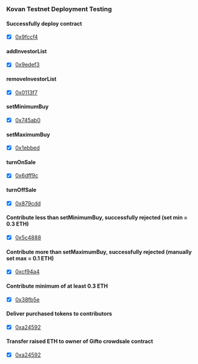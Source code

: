### Kovan Testnet Deployment Testing

#### Successfully deploy contract
  - [x] [0x9fccf4](https://kovan.etherscan.io/address/0x9fccf4ada55789a7411d5891acbcc14c323ff6c5#code)

#### addInvestorList
  - [x] [0x9edef3](https://kovan.etherscan.io/tx/0x9edef3c75c70c64eee8df54c7557fdb77d513af4c4b004f61f20fbb3c25689cf)

#### removeInvestorList
  - [x] [0x0113f7](https://kovan.etherscan.io/tx/0x0113f76ab1a9245aba1071cfb922f706e2b8341cc642afa220339dfd1351c421)

#### setMinimumBuy
  - [x] [0x745ab0](https://kovan.etherscan.io/tx/0x745ab0c9115936980a04534498fdeae4b45fa214e456777dcbc9bebd75a5c76d)

#### setMaximumBuy
  - [x] [0x1ebbed](https://kovan.etherscan.io/tx/0x1ebbed27e47ec29761765527ed3379b62b9c208c11defd53cb033a482ed9f193)

#### turnOnSale
  - [x] [0x6dff9c](https://kovan.etherscan.io/tx/0x6dff9c22e1431ae65f134709c46041ef091698815a315d5066ede874d18fdb87)

#### turnOffSale
  - [x] [0x879cdd](https://kovan.etherscan.io/tx/0x879cddc20b6f3e59dd349e58d2521f152dbf81519782ab9fe628c9aa6a0fded3)

#### Contribute less than setMinimumBuy, successfully rejected (set min = 0.3 ETH)
  - [x] [0x5c4888](https://kovan.etherscan.io/tx/0x5c4888e2c027e169e108d442221656b3586780f082157e38a10e5bcdaa7015db)

#### Contribute more than setMaximumBuy, successfully rejected (manually set max = 0.1 ETH)
  - [x] [0xcf94a4](https://kovan.etherscan.io/tx/0xcf94a4e0aee48dc90c61575707b9524eca7c8fe937902f10e358fdb55c5c5021)

#### Contribute minimum of at least 0.3 ETH
  - [x] [0x38fb5e](https://kovan.etherscan.io/tx/0x38fb5e7df0dacb6c50e3e43965933cf556793e13ee0d6401caecd1e13773d569)
  
#### Deliver purchased tokens to contributors
  - [x] [0xa24592](https://kovan.etherscan.io/tx/0xa2459280b6fb7003aebc732f294d34642202b78b00a24cb4e637e08d1d636ab9)
  
#### Transfer raised ETH to owner of Gifto crowdsale contract
  - [x] [0xa24592](https://kovan.etherscan.io/tx/0xa2459280b6fb7003aebc732f294d34642202b78b00a24cb4e637e08d1d636ab9)
